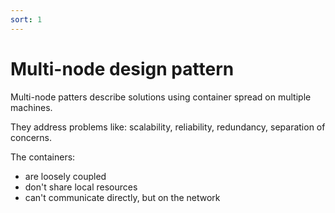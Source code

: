 ```yaml
---
sort: 1
---
```


# Multi-node design pattern

Multi-node patters describe solutions using container spread on multiple machines.

They address problems like: scalability, reliability, redundancy, separation of concerns.

The containers:
- are loosely coupled
- don't share local resources
- can't communicate directly, but on the network